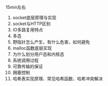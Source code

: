 15min左右

1. socket底层原理与实现
2. socket与HTTP区别
3. IO多路复用特点
4. 多态
5. 野指针怎么产生，有什么危害，如何避免
6. malloc函数底层实现
7. 为什么划分用户态和内核态
8. 系统调用过程
9. 可靠传输的保证
10. 拥塞控制
11. 哈希表实现原理、常见哈希函数、哈希冲突解决
